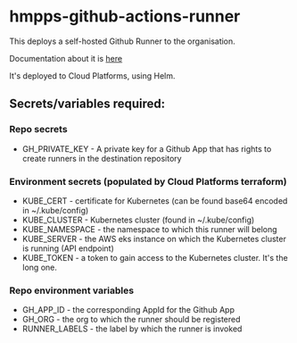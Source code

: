 # hmpps-github-actions-runner
This deploys a self-hosted Github Runner to the organisation.

Documentation about it is [here](https://tech-docs.hmpps.service.justice.gov.uk/sreinternaldocs) 

It's deployed to Cloud Platforms, using Helm.

## Secrets/variables required:

### Repo secrets

- GH_PRIVATE_KEY - A private key for a Github App that has rights to create runners in the destination repository

### Environment secrets (populated by Cloud Platforms terraform)

- KUBE_CERT - certificate for Kubernetes (can be found base64 encoded in ~/.kube/config)
- KUBE_CLUSTER - Kubernetes cluster (found in ~/.kube/config)
- KUBE_NAMESPACE - the namespace to which this runner will belong
- KUBE_SERVER - the AWS eks instance on which the Kubernetes cluster is running (API endpoint)
- KUBE_TOKEN - a token to gain access to the Kubernetes cluster. It's the long one.

### Repo environment variables

- GH_APP_ID - the corresponding AppId for the Github App
- GH_ORG - the org to which the runner should be registered
- RUNNER_LABELS - the label by which the runner is invoked
